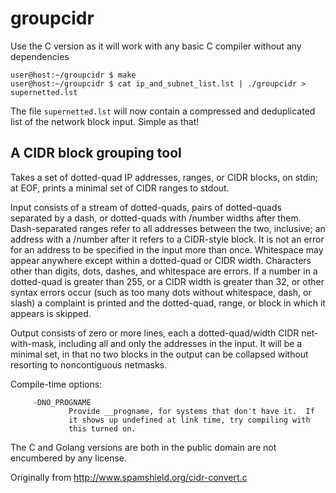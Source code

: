 # groupcidr

Use the C version as it will work with any basic C compiler without any dependencies

```
user@host:~/groupcidr $ make
user@host:~/groupcidr $ cat ip_and_subnet_list.lst | ./groupcidr > supernetted.lst
```

The file `supernetted.lst` will now contain a compressed and deduplicated list of the network block input. Simple as that!

## A CIDR block grouping tool

Takes a set of dotted-quad IP addresses, ranges, or CIDR blocks, on
 stdin; at EOF, prints a minimal set of CIDR ranges to stdout.

Input consists of a stream of dotted-quads, pairs of dotted-quads
 separated by a dash, or dotted-quads with /number widths after
 them.  Dash-separated ranges refer to all addresses between the
 two, inclusive; an address with a /number after it refers to a
 CIDR-style block.  It is not an error for an address to be
 specified in the input more than once.  Whitespace may appear
 anywhere except within a dotted-quad or CIDR width.  Characters
 other than digits, dots, dashes, and whitespace are errors.  If a
 number in a dotted-quad is greater than 255, or a CIDR width is
 greater than 32, or other syntax errors occur (such as too many
 dots without whitespace, dash, or slash) a complaint is printed and
 the dotted-quad, range, or block in which it appears is skipped.

Output consists of zero or more lines, each a dotted-quad/width CIDR
 net-with-mask, including all and only the addresses in the input.
 It will be a minimal set, in that no two blocks in the output can
 be collapsed without resorting to noncontiguous netmasks.

Compile-time options:
```
     -DNO_PROGNAME
             Provide __progname, for systems that don't have it.  If
             it shows up undefined at link time, try compiling with
             this turned on.
```
The C and Golang versions are both in the public domain are not
encumbered by any license.

Originally from http://www.spamshield.org/cidr-convert.c 

